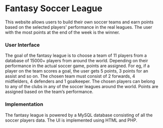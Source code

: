 # Fantasy Soccer League
This website allows users to build their own soccer teams and earn points based on the selected players' performance in the real leagues. The user with the most points at the end of the week is the winner.

### User Interface
The goal of the fantasy league is to choose a team of 11 players from a database of 15000+ players from around the world. Depending on their performance in the actual soccer game, points are assigned. For eg, if a player on the team scores a goal, the user gets 5 points, 3 points for an assist and so on.
The chosen team must consist of 2 forwards, 4 midfielders, 4 defenders and 1 goalkeeper. The chosen players can belong to any of the clubs in any of the soccer leagues around the world. Points are assigned based on the team’s performance.

### Implementation
The fantasy league is powered by a MySQL database consisting of all the soccer players data. The UI is implemented using HTML and PHP.
